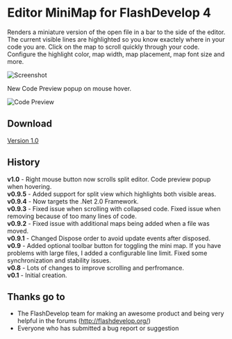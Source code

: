 # Editor MiniMap for FlashDevelop 4

Renders a miniature version of the open file in a bar to the side of the editor. The current visible lines are highlighted so you know exactely where in your code you are. Click on the map to scroll quickly through your code. Configure the highlight color, map width, map placement, map font size and more.

![Screenshot](http://dl.dropbox.com/u/3917850/images/editorminimap.png)  

New Code Preview popup on mouse hover.  

![Code Preview](http://dl.dropbox.com/u/3917850/images/editorminimap-codepreview.png)  

## Download
[Version 1.0](http://goo.gl/csLeF)

## History
**v1.0** - Right mouse button now scrolls split editor. Code preview popup when hovering.  
**v0.9.5** - Added support for split view which highlights both visible areas.  
**v0.9.4** - Now targets the .Net 2.0 Framework.  
**v0.9.3** - Fixed issue when scrolling with collapsed code. Fixed issue when removing because of too many lines of code.  
**v0.9.2** - Fixed issue with additional maps being added when a file was moved.  
**v0.9.1** - Changed Dispose order to avoid update events after disposed.  
**v0.9** - Added optional toolbar button for toggling the mini map. If you have problems with large files, I added a configurable line limit. Fixed some synchronization and stability issues.  
**v0.8** - Lots of changes to improve scrolling and perfromance.  
**v0.1** - Initial creation.  

## Thanks go to

- The FlashDevelop team for making an awesome product and being very helpful in the forums (http://flashdevelop.org/)
- Everyone who has submitted a bug report or suggestion